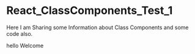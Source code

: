 # React_ClassComponents_Test_1
Here I am Sharing some Information about Class Components and some code also.

hello Welcome 
